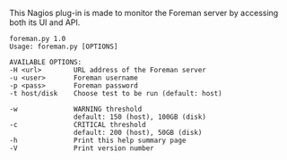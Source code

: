 This Nagios plug-in is made to monitor the Foreman server by accessing both its UI and API.

    foreman.py 1.0
    Usage: foreman.py [OPTIONS]

    AVAILABLE OPTIONS:
    -H <url>        URL address of the Foreman server
    -u <user>       Foreman username
    -p <pass>       Foreman password
    -t host/disk    Choose test to be run (default: host)

    -w              WARNING threshold
                    default: 150 (host), 100GB (disk)
    -c              CRITICAL threshold
                    default: 200 (host), 50GB (disk)
    -h              Print this help summary page
    -V              Print version number

